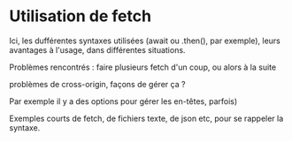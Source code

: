 # Utilisation de fetch


Ici, les dufférentes syntaxes utilisées (await ou .then(), par exemple), leurs avantages à l'usage, dans différentes situations.

Problèmes rencontrés : faire plusieurs fetch d'un coup, ou alors à la suite

problèmes de cross-origin, façons de gérer ça ?

Par exemple il y a des options pour gérer les en-têtes, parfois)

Exemples courts de fetch, de fichiers texte, de json etc, pour se rappeler la syntaxe.

